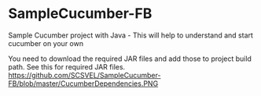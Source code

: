 # SampleCucumber-FB
Sample Cucumber project with Java - This will help to understand and start cucumber on your own

You need to download the required JAR files and add those to project build path. See this for required JAR files. https://github.com/SCSVEL/SampleCucumber-FB/blob/master/CucumberDependencies.PNG
